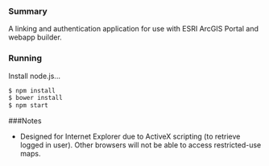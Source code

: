 ### Summary
A linking and authentication application for use with ESRI ArcGIS Portal and webapp builder.  

### Running
Install node.js...
```sh
$ npm install
$ bower install
$ npm start
```

###Notes
* Designed for Internet Explorer due to ActiveX scripting (to retrieve logged in user).  Other browsers will not be able to access restricted-use maps.
